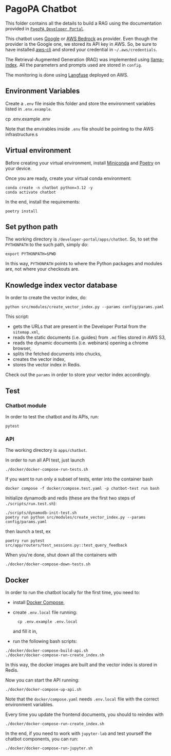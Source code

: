 # PagoPA Chatbot

This folder contains all the details to build a RAG using the documentation provided in [`PagoPA Developer Portal`](https://developer.pagopa.it/).

This chatbot uses [Google](https://ai.google.dev/) or [AWS Bedrock](https://aws.amazon.com/bedrock/) as provider.
Even though the provider is the Google one, we stored its API key in AWS. So, be sure to have installed [aws-cli](https://docs.aws.amazon.com/cli/latest/userguide/getting-started-install.html) and stored your credential in `~/.aws/credentials`.

The Retrieval-Augmented Generation (RAG) was implemented using [llama-index](https://docs.llamaindex.ai/en/stable/). All the parameters and prompts used are stored in `config`.

The monitoring is done using [Langfuse](https://langfuse.com/) deployed on AWS.

## Environment Variables

Create a `.env` file inside this folder and store the environment variables listed in `.env.example`.

cp .env.example .env

Note that the envirables inside `.env` file should be pointing to the AWS infrastructure.s

## Virtual environment

Before creating your virtual environment, install [Miniconda](https://docs.anaconda.com/miniconda/#quick-command-line-install) and [Poetry](https://python-poetry.org/docs/main#installation) on your device.

Once you are ready, create your virtual conda environment:

    conda create -n chatbot python=3.12 -y
    conda activate chatbot

In the end, install the requirements:

    poetry install

## Set python path

The working directory is `/developer-portal/apps/chatbot`. So, to set the `PYTHONPATH` to the such path, simply do:

    export PYTHONPATH=$PWD

In this way, `PYTHONPATH` points to where the Python packages and modules are, not where your checkouts are.

## Knowledge index vector database

In order to create the vector index, do:

    python src/modules/create_vector_index.py --params config/params.yaml

This script:

- gets the URLs that are present in the Developer Portal from the `sitemap.xml`,
- reads the static documents (i.e. guides) from `.md` files stored in AWS S3,
- reads the dynamic documents (i.e. webinars) opening a chrome browser,
- splits the fetched documents into chucks,
- creates the vector index,
- stores the vector index in Redis.

Check out the `params` in order to store your vector index accordingly.

## Test

### Chatbot module

In order to test the chatbot and its APIs, run:

    pytest

### API

The working directory is `apps/chatbot`.

In order to run all API test, just launch

```
./docker/docker-compose-run-tests.sh
```

If you want to run only a subset of tests, enter into the container bash

```
docker compose -f docker/compose.test.yaml -p chatbot-test run bash
```

Initialize dynamodb and redis (these are the first two steps of `./scripts/run.test.sh`):

```
./scripts/dynamodb-init-test.sh
poetry run python src/modules/create_vector_index.py --params config/params.yaml
```

then launch a test, ex

```
poetry run pytest src/app/routers/test_sessions.py::test_query_feedback
```

When you're done, shut down all the containers with

```
./docker/docker-compose-down-tests.sh
```

## Docker

In order to run the chatbot locally for the first time, you need to:

- install [Docker Compose](https://docs.docker.com/compose/install/),
- create `.env.local` file running:

        cp .env.example .env.local

  and fill it in,

- run the following bash scripts:

```
./docker/docker-compose-build-api.sh
./docker/docker-compose-run-create_index.sh
```

In this way, the docker images are built and the vector index is stored in Redis.

Now you can start the API running:

```
./docker/docker-compose-up-api.sh
```

Note that the `docker/compose.yaml` needs `.env.local` file with the correct environment variables.

Every time you update the frontend documents, you should to reindex with

```
./docker/docker-compose-run-create_index.sh
```

In the end, if you need to work with `jupyter-lab` and test yourself the chatbot components, you can run:

```
./docker/docker-compose-run-jupyter.sh
```
